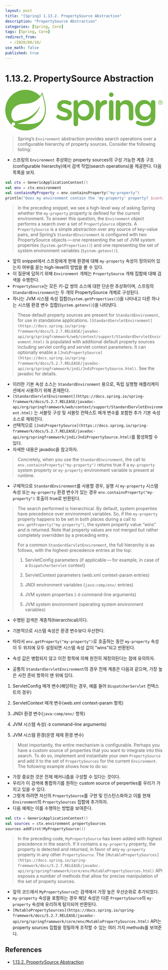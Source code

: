 ```yaml
---
layout: post
title: "[Spring] 1.13.2. PropertySource Abstraction"
description: "PropertySource Abstraction"
categories: [Spring, Core]
tags: [Spring, Core]
redirect_from:
  - /2020/08/10/
use_math: false
published: true
---
```


# 1.13.2. PropertySource Abstraction

<img src="/assets/images/posts/logos/spring-logo.svg">

> Spring’s `Environment` abstraction provides search operations over a configurable hierarchy of property sources. Consider the following listing:

- 스프링의 `Environment` 추상화는 property sources의 구성 가능한 계층 구조(configurable hierarchy)에서 검색 작업(search operations)을 제공한다. 다음 목록을 보자.

```kotlin
val ctx = GenericApplicationContext()
val env = ctx.environment
val containsMyProperty = env.containsProperty("my-property")
println("Does my environment contain the 'my-property' property? $containsMyProperty")
```

> In the preceding snippet, we see a high-level way of asking Spring whether the `my-property` property is defined for the current environment. To answer this question, the `Environment` object performs a search over a set of `PropertySource` objects. A `PropertySource` is a simple abstraction over any source of key-value pairs, and Spring’s `StandardEnvironment` is configured with two PropertySource objects — one representing the set of JVM system properties (`System.getProperties()`) and one representing the set of system environment variables (`System.getenv()`).

- 앞의 snippet에서 스프링에게 현재 환경에 대해 `my-property` 속성이 정의되어 있는지 여부를 묻는 high-level의 방법을 볼 수 있다.
- 이 질문에 답하기 위해 `Environment` 개체는 `PropertySource` 개체 집합에 대해 검색을 수행한다.
- `PropertySource`는 모든 키-값 쌍의 소스에 대한 단순한 추상화이며, 스프링의 `StandardEnvironment`는 두 개의 PropertySource 개체로 구성된다.
- 하나는 JVM 시스템 속성 집합(`System.getProperties()`)을 나타내고 다른 하나는 시스템 환경 변수 집합(`System.getenv()`)을 나타낸다.

> These default property sources are present for `StandardEnvironment`, for use in standalone applications. `[StandardServletEnvironment](https://docs.spring.io/spring-framework/docs/5.2.7.RELEASE/javadoc-api/org/springframework/web/context/support/StandardServletEnvironment.html)` is populated with additional default property sources including servlet config and servlet context parameters. It can optionally enable a `[JndiPropertySource](https://docs.spring.io/spring-framework/docs/5.2.7.RELEASE/javadoc-api/org/springframework/jndi/JndiPropertySource.html)`. See the javadoc for details.

- 이러한 기본 속성 소스는 `StandardEnvironment` 용으로, 독립 실행형 애플리케이션에서 사용하기 위해 존재한다.
- `[StandardServletEnvironment](https://docs.spring.io/spring-framework/docs/5.2.7.RELEASE/javadoc-api/org/springframework/web/context/support/StandardServletEnvironment.html)` 는 서블릿 구성 및 서블릿 컨텍스트 매개 변수를 포함한 추가 기본 속성 소스로 채워진다.
- 선택적으로 `[JndiPropertySource](https://docs.spring.io/spring-framework/docs/5.2.7.RELEASE/javadoc-api/org/springframework/jndi/JndiPropertySource.html)`를 활성화할 수 있다.
- 자세한 내용은 javadoc을 참고하자.

> Concretely, when you use the `StandardEnvironment`, the call to `env.containsProperty("my-property")` returns true if a `my-property` system property or `my-property` environment variable is present at runtime.

- 구체적으로 `StandardEnvironment`를 사용할 경우, 실행 시 `my-property` 시스템 속성 또는 `my-property` 환경 변수가 있는 경우 `env.containsProperty("my-property")` 호출이 true로 반환된다.

> The search performed is hierarchical. By default, system properties have precedence over environment variables. So, if the `my-property` property happens to be set in both places during a call to `env.getProperty("my-property")`, the system property value “wins” and is returned. Note that property values are not merged but rather completely overridden by a preceding entry.
>
> For a common `StandardServletEnvironment`, the full hierarchy is as follows, with the highest-precedence entries at the top:
>
> 1. ServletConfig parameters (if applicable — for example, in case of a `DispatcherServlet` context)
>
> 2. ServletContext parameters (web.xml context-param entries)
>
> 3. JNDI environment variables (`java:comp/env/` entries)
>
> 4. JVM system properties (`-D` command-line arguments)
>
> 5. JVM system environment (operating system environment variables)

- 수행된 검색은 계층적(hierarchical)이다.
- 기본적으로 시스템 속성은 환경 변수보다 우선한다.
- 따라서 `env.getProperty("my-property")`로 호출하는 동안 `my-property` 속성이 두 위치에 모두 설정되면 시스템 속성 값이 "wins"되고 반환된다.
- 속성 값은 병합되지 않고 이전 항목에 의해 완전히 재정의된다는 점에 유의하자.

- 공통의 `StandardServletEnvironment`의 경우 전체 계층은 다음과 같으며, 가장 높은 사전 준비 항목이 맨 위에 있다.

1. ServletConfig 매개 변수(해당하는 경우, 예를 들어 `DispatcherServlet` 컨텍스트의 경우)

2. ServletContext 매개 변수(web.xml context-param 항목)

3. JNDI 환경 변수(`java:comp/env/` 항목)

4. JVM 시스템 속성(`-D` command-line arguments)

5. JVM 시스템 환경(운영 체제 환경 변수)

> Most importantly, the entire mechanism is configurable. Perhaps you have a custom source of properties that you want to integrate into this search. To do so, implement and instantiate your own `PropertySource` and add it to the set of `PropertySources` for the current `Environment`. The following example shows how to do so:

- 가장 중요한 것은 전체 메커니즘을 구성할 수 있다는 것이다.
- 우리가 이 검색에 통합하기를 원하는 custom source of perperties를 우리가 가지고 있을 수 있다.
- 그렇게 하려면 자신의 `PropertySource`를 구현 및 인스턴스화하고 이를 현재 `Environment`의 `PropertySources` 집합에 추가하자.
- 다음 예제는 이를 수행하는 방법을 보여준다.

```kotlin
val ctx = GenericApplicationContext()
val sources = ctx.environment.propertySources
sources.addFirst(MyPropertySource())
```

> In the preceding code, `MyPropertySource` has been added with highest precedence in the search. If it contains a `my-property` property, the property is detected and returned, in favor of any `my-property` property in any other `PropertySource`. The `[MutablePropertySources](https://docs.spring.io/spring-framework/docs/5.2.7.RELEASE/javadoc-api/org/springframework/core/env/MutablePropertySources.html)` API exposes a number of methods that allow for precise manipulation of the set of property sources.

- 앞의 코드에서 `MyPropertySource`는 검색에서 가장 높은 우선순위로 추가되었다.
- `my-property` 속성을 포함하는 경우 해당 속성은 다른 `PropertySource`의 `my-property` 속성에 유리하게 탐지되어 반환된다.
- `[MutablePropertySources](https://docs.spring.io/spring-framework/docs/5.2.7.RELEASE/javadoc-api/org/springframework/core/env/MutablePropertySources.html)` API는 property sources 집합을 정밀하게 조작할 수 있는 여러 가지 methods를 보여준다.

## References

- [1.13.2. PropertySource Abstraction](https://docs.spring.io/spring/docs/current/spring-framework-reference/core.html#beans-property-source-abstraction)
